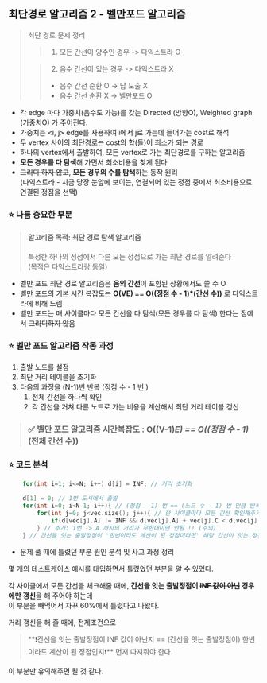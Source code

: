 ## 최단경로 알고리즘 2 - 벨만포드 알고리즘

> 최단 경로 문제 정리
>>  1. 모든 간선이 양수인 경우  -> 다익스트라 O
> 
>>  2. 음수 간선이 있는 경우 -> 다익스트라 X   
>> * 음수 간선 순환 O  -> 답 도출 X
>> * 음수 간선 순환 X  -> 벨만포드 O

* 각 edge 마다 가중치(음수도 가능)를 갖는 Directed (방향O), Weighted graph (가중치O) 가 주어진다.
* 가중치는 <i, j> edge를 사용하여 i에서 j로 가는데 들어가는 cost로 해석
* 두 vertex 사이의 최단경로는 cost의 합(들)이 최소가 되는 경로
* 하나의 vertex에서 출발하여, 모든 vertex로 가는 최단경로를 구하는 알고리즘
* **모든 경우를 다 탐색**해 가면서 최소비용을 찾게 된다
* ~~그리디 하지 않고~~, **모든 경우의 수를 탐색**하는 동작 원리   
  (다익스트라 - 지금 당장 눈앞에 보이는, 연결되어 있는 정점 중에서 최소비용으로 연결된 정점을 선택)


### ⭐️ 나름 중요한 부분
> #### 알고리즘 목적: 최단 경로 탐색 알고리즘
> 특정한 하나의 정점에서 다른 모든 정점으로 가는 최단 경로를 알려준다   
> (목적은 다익스트라랑 동일)

* 벨만 포드 최단 경로 알고리즘은 **음의 간선**이 포함된 상황에서도 쓸 수 O
* 벨만 포드의 기본 시간 복잡도는 **O(VE) == O((정점 수 - 1)\*(간선 수))** 로 다익스트라에 비해 느림
* 벨만 포드는 매 사이클마다 모든 간선을 다 탐색(모든 경우를 다 탐색) 한다는 점에서 ~~그리디하지 않음~~


### ⭐️ 벨만 포드 알고리즘 작동 과정
 
1. 출발 노드를 설정   
2. 최단 거리 테이블을 초기화   
3. 다음의 과정을 (N-1)번 반복 (정점 수 - 1 번 )
   1. 전체 간선을 하나씩 확인   
   2. 각 간선을 거쳐 다른 노드로 가는 비용을 계산해서 최단 거리 테이블 갱신   


> ### ✅ 벨만 포드 알고리즘 시간복잡도 : O((V-1)*E) == O((정점 수 - 1)*(전체 간선 수))



### ⭐️ 코드 분석

```cpp
    for(int i=1; i<=N; i++) d[i] = INF; // 거리 초기화

    d[1] = 0; // 1번 도시에서 출발
    for(int i=0; i<N-1; i++){ // (정점 - 1) 번 == (노드 수 - 1) 번 만큼 반복
        for(int j=0; j<vec.size(); j++){ // 한 사이클마다 모든 간선 확인해주기 -- > 시간복잡도: O((N-1) * V) == O((정점 수-1) * 간선 수)
            if(d[vec[j].A] != INF && d[vec[j].A] + vec[j].C < d[vec[j].B]) d[vec[j].B] = d[vec[j].A] + vec[j].C;
        } // 추가: 1번 -> A 까지의 거리가 무한대이면 안됨 !! (주의)
    } // 간선을 잇는 출발정점이 '한번이라도 계산이 된 정점이라면' 해당 간선이 잇는 정점의 거리를 비교해서 업데이트한다
```



* 문제 풀 때에 틀렸던 부분 원인 분석 및 사고 과정 정리   

몇 개의 테스트케이스 예시를 대입하면서 틀렸었던 부분을 알 수 있었다.   

각 사이클에서 모든 간선을 체크해줄 때에, **간선을 잇는 출발정점이 ~~INF 값이 아닌~~ 경우에만 갱신**을 해 주어야 하는데   
이 부분을 빼먹어서 자꾸 60%에서 틀렸다고 나왔다.

거리 갱신을 해 줄 때에, 전제조건으로
> **❗️간선을 잇는 출발정점이 INF 값이 아닌지 == (간선을 잇는 출발정점이) 한번이라도 계산이 된 정점인지❗**️ 먼저 따져줘야 한다.   

이 부분만 유의해주면 될 것 같다.